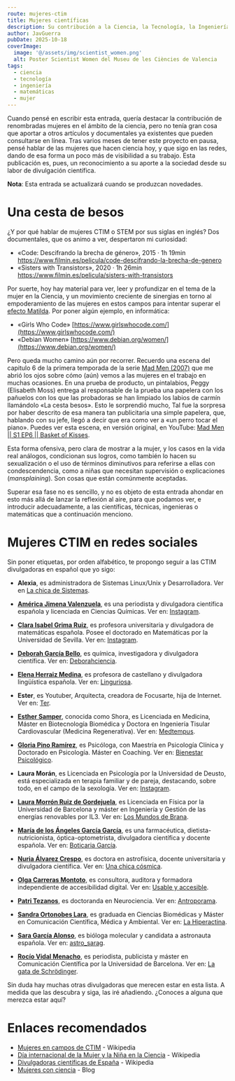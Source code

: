 ```yaml
---
route: mujeres-ctim
title: Mujeres científicas
description: Su contribución a la Ciencia, la Tecnología, la Ingeniería y las Matemáticas.
author: JavGuerra
pubDate: 2025-10-18
coverImage:
  image: '@/assets/img/scientist_women.png'
  alt: Poster Scientist Women del Museu de les Ciències de Valencia
tags: 
  - ciencia
  - tecnología
  - ingeniería
  - matemáticas
  - mujer
---
```


Cuando pensé en escribir esta entrada, quería destacar la contribución de renombradas mujeres en el ámbito de la ciencia, pero no tenía gran cosa que aportar a otros artículos y documentales ya existentes que pueden consultarse en línea. Tras varios meses de tener este proyecto en pausa, pensé hablar de las mujeres que hacen ciencia hoy, y que sigo en las redes, dando de esa forma un poco más de visibilidad a su trabajo. Esta publicación es, pues, un reconocimiento a su aporte a la sociedad desde su labor de divulgación científica.

<span class="note">**Nota**: Esta entrada se actualizará cuando se produzcan novedades.</span>

# Una cesta de besos

¿Y por qué hablar de mujeres CTIM o STEM por sus siglas en inglés? Dos documentales, que os animo a ver, despertaron mi curiosidad:

- «Code: Descifrando la brecha de género», 2015 · 1h 19min https://www.filmin.es/pelicula/code-descifrando-la-brecha-de-genero
- «Sisters with Transistors», 2020 · 1h 26min https://www.filmin.es/pelicula/sisters-with-transistors

Por suerte, hoy hay material para ver, leer y profundizar en el tema de la mujer en la Ciencia, y un movimiento creciente de sinergias en torno al empoderamiento de las mujeres en estos campos para intentar superar el [efecto Matilda](https://es.wikipedia.org/wiki/Efecto_Matilda). Por poner algún ejemplo, en informática:

- «Girls Who Code» [https://www.girlswhocode.com/](https://www.girlswhocode.com/)
- «Debian Women» [https://www.debian.org/women/](https://www.debian.org/women/)

Pero queda mucho camino aún por recorrer. Recuerdo una escena del capitulo 6 de la primera temporada de la serie [Mad Men (2007)](https://www.filmaffinity.com/es/film596790.html) que me abrió los ojos sobre cómo (aún) vemos a las mujeres en el trabajo en muchas ocasiones. En una prueba de producto, un pintalabios, Peggy (Elisabeth Moss) entrega  al responsable de la prueba una papelera con los pañuelos con los que las probadoras se han limpiado los labios de carmín llamándolo «La cesta besos». Esto le sorprendió mucho, Tal fue la sorpresa por haber descrito de esa manera tan publicitaria una simple papelera, que, hablando con su jefe, llegó a decir que era como ver a «un perro tocar el piano». Puedes ver esta escena, en versión original, en YouTube: [Mad Men || S1 EP6 || Basket of Kisses](https://youtu.be/VBaVRVzdP9M?si=UsMY-E-1q7yBMv8Q).

Esta forma ofensiva, pero clara de mostrar a la mujer, y los casos en la vida real análogos, condicionan sus logros, como también lo hacen su sexualización o el uso de términos diminutivos para referirse a ellas con condescendencia, como a niñas que necesitan supervisión o explicaciones (_mansplaining_). Son cosas que están comúnmente aceptadas.

Superar esa fase no es sencillo, y no es objeto de esta entrada ahondar en esto más allá de lanzar la reflexión al aire, para que podamos ver, e introducir adecuadamente, a las científicas, técnicas, ingenieras o matemáticas que a continuación menciono.

# Mujeres CTIM en redes sociales

Sin poner etiquetas, por orden alfabético, te propongo seguir a las CTIM divulgadoras en español que yo sigo:

- **Alexia**, es administradora de Sistemas Linux/Unix y Desarrolladora. Ver en [La chica de Sistemas](https://www.youtube.com/@lachicadesistemas).

- [**América Jimena Valenzuela**](https://es.wikipedia.org/wiki/Am%C3%A9rica_Valenzuela), es una periodista y divulgadora científica española y licenciada en Ciencias Químicas. Ver en: [Instagram](https://www.instagram.com/a_valenzuelainsta/).

- [**Clara Isabel Grima Ruiz**](https://es.wikipedia.org/wiki/Clara_Grima), es profesora universitaria y divulgadora de matemáticas española. Posee el doctorado en Matemáticas por la Universidad de Sevilla. Ver en: [Instagram](https://www.instagram.com/claragrima/).

- [**Deborah García Bello**](https://deborahciencia.com/perfil/), es química, investigadora y divulgadora científica. Ver en: [Deborahciencia](https://instabio.cc/Deborahciencia).

- [**Elena Herraiz Medina**](https://es.wikipedia.org/wiki/Elena_Herraiz), es profesora de castellano y divulgadora lingüística española. Ver en: [Linguriosa](https://www.youtube.com/@Linguriosa).

- **Ester**,  es Youtuber, Arquitecta, creadora de Focusarte, hija de Internet. Ver en: [Ter](https://www.youtube.com/@Ter). 

- [**Esther Samper**](https://www.linkedin.com/in/esthersamper/?originalSubdomain=es), conocida como Shora, es Licenciada en Medicina, Máster en Biotecnología Biomédica y Doctora en Ingeniería Tisular Cardiovascular (Medicina Regenerativa). Ver en: [Medtempus](http://medtempus.com/).

- [**Gloria Pino Ramírez**](https://linktr.ee/bienestar_psic), es Psicóloga, con Maestría en Psicología Clínica y Doctorado en Psicología. Máster en Coaching. Ver en: [Bienestar Psicológico](https://www.instagram.com/bienestar_psic/?hl=es).

- **Laura Morán**, es Licenciada en Psicología por la Universidad de Deusto, está especializada en terapia familiar y de pareja, destacando, sobre todo, en el campo de la sexología. Ver en: [Instagram](https://www.instagram.com/lauramoranfdez/reels/).

- [**Laura Morrón Ruiz de Gordejuela**](https://www.linkedin.com/in/laura-morr%C3%B3n-ruiz-de-gordejuela-38926b8a/), es Licenciada en Física por la Universidad de Barcelona y máster en Ingeniería y Gestión de las energías renovables por IL3. Ver en: [Los Mundos de Brana](https://losmundosdebrana.com/).

- [**María de los Ángeles García García**](https://es.wikipedia.org/wiki/Boticaria_Garc%C3%ADa), es una farmacéutica, dietista-nutricionista, óptica-optometrista, divulgadora científica y docente española. Ver en: [Boticaria García](https://boticariagarcia.com/). 

- [**Nuria Álvarez Crespo**](https://www.linkedin.com/in/nalvarezcrespo), es doctora en astrofísica, docente universitaria y divulgadora científica. Ver en: [Una chica cósmica](https://www.youtube.com/@unachicacosmica/shorts).

- [**Olga Carreras Montoto**](https://olgacarreras.blogspot.com/), es consultora, auditora y formadora independiente de accesibilidad digital. Ver en: [Usable y accesible](https://www.youtube.com/@UsableyAccesible).

- [**Patri Tezanos**](https://www.linkedin.com/in/patriciatezanos), es doctoranda en Neurociencia. Ver en: [Antroporama](https://www.youtube.com/@AntroporamaDivulgacion).

- [**Sandra Ortonobes Lara**](https://www.linkedin.com/in/sandra-ortonobes), es graduada en Ciencias Biomédicas y Máster en Comunicación Científica, Médica y Ambiental. Ver en: [La Hiperactina](https://www.youtube.com/Lahiperactina).

- [**Sara García Alonso**](https://es.wikipedia.org/wiki/Sara_Garc%C3%ADa_Alonso), es bióloga molecular y candidata a astronauta española. Ver en: [astro_sarag](https://www.instagram.com/astro_sarag/?hl=es).

- [**Rocío Vidal Menacho**](https://ca.wikipedia.org/wiki/Roc%C3%ADo_Vidal_i_Menacho), es periodista, publicista y máster en Comunicación Científica por la Universidad de Barcelona. Ver en: [La gata de Schrödinger](https://www.youtube.com/@lagatadeschrodinger).

Sin duda hay muchas otras divulgadoras que merecen estar en esta lista. A medida que las descubra y siga, las iré añadiendo. ¿Conoces a alguna que merezca estar aquí?

# Enlaces recomendados

- [Mujeres en campos de CTIM](https://es.wikipedia.org/wiki/Mujeres_en_campos_de_CTIM) - Wikipedia
- [Día internacional de la Mujer y la Niña en la Ciencia](https://es.wikipedia.org/wiki/D%C3%ADa_Internacional_de_la_Mujer_y_la_Ni%C3%B1a_en_la_Ciencia) - Wikipedia
- [Divulgadoras científicas de España](https://es.wikipedia.org/wiki/Categor%C3%ADa:Divulgadoras_cient%C3%ADficas_de_Espa%C3%B1a) - Wikipedia
- [Mujeres con ciencia](https://mujeresconciencia.com/) - Blog
